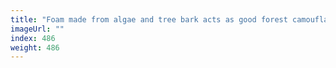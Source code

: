 ```yaml
---
title: "Foam made from algae and tree bark acts as good forest camouflage"
imageUrl: ""
index: 486
weight: 486
---
```

